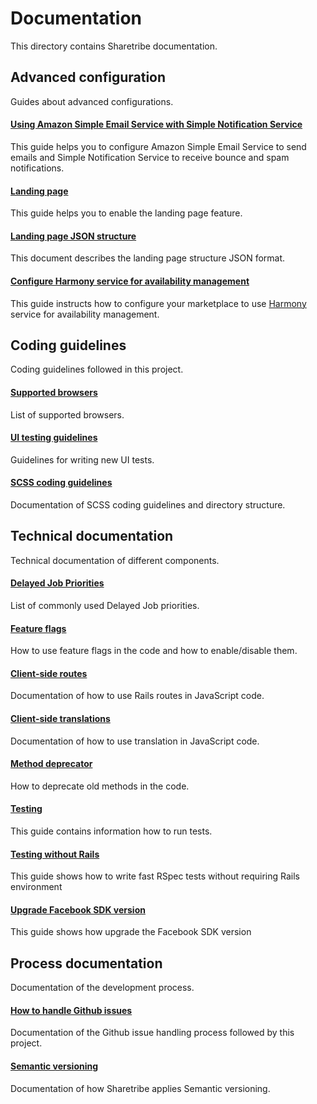 # Documentation

This directory contains Sharetribe documentation.

## Advanced configuration

Guides about advanced configurations.

#### [Using Amazon Simple Email Service with Simple Notification Service](./using-amazon-ses-with-sns.md)

This guide helps you to configure Amazon Simple Email Service to send emails and Simple Notification Service to receive bounce and spam notifications.

#### [Landing page](./landing-page.md)

This guide helps you to enable the landing page feature.

#### [Landing page JSON structure](./landing-page-structure.md)

This document describes the landing page structure JSON format.

#### [Configure Harmony service for availability management](./configure_harmony.md)

This guide instructs how to configure your marketplace to use [Harmony](https://www.github.com/sharetribe/harmony) service for availability management.

## Coding guidelines

Coding guidelines followed in this project.

#### [Supported browsers](./supported-browsers.md)

List of supported browsers.

#### [UI testing guidelines](./ui-testing.md)

Guidelines for writing new UI tests.

#### [SCSS coding guidelines](./scss-coding-guidelines.md)

Documentation of SCSS coding guidelines and directory structure.


## Technical documentation

Technical documentation of different components.

#### [Delayed Job Priorities](./delayed-job-priorities.md)

List of commonly used Delayed Job priorities.

#### [Feature flags](./feature-flags.md)

How to use feature flags in the code and how to enable/disable them.

#### [Client-side routes](./js-routes.md)

Documentation of how to use Rails routes in JavaScript code.

#### [Client-side translations](./js-translations.md)

Documentation of how to use translation in JavaScript code.

#### [Method deprecator](./method-deprecator.md)

How to deprecate old methods in the code.

#### [Testing](./testing.md)

This guide contains information how to run tests.

#### [Testing without Rails](./testing-without-rails.md)

This guide shows how to write fast RSpec tests without requiring Rails environment

#### [Upgrade Facebook SDK version](./upgrade-facebook-sdk-version.md)

This guide shows how upgrade the Facebook SDK version

## Process documentation

Documentation of the development process.

#### [How to handle Github issues](./how-to-handle-github-issues.md)

Documentation of the Github issue handling process followed by this project.

#### [Semantic versioning](./semantic-versioning.md)

Documentation of how Sharetribe applies Semantic versioning.
